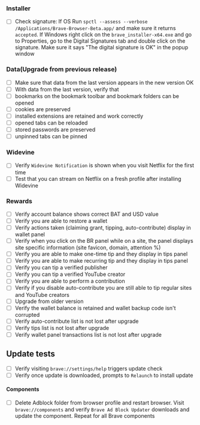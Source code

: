 ### Installer

- [ ]  Check signature: If OS Run `spctl --assess --verbose /Applications/Brave-Browser-Beta.app/` and make sure it returns `accepted`.  If Windows right click on the `brave_installer-x64.exe` and go to Properties, go to the Digital Signatures tab and double click on the signature.  Make sure it says "The digital signature is OK" in the popup window

### Data(Upgrade from previous release)

- [ ]  Make sure that data from the last version appears in the new version OK
- [ ]  With data from the last version, verify that
  - [ ]  bookmarks on the bookmark toolbar and bookmark folders can be opened
  - [ ]  cookies are preserved
  - [ ]  installed extensions are retained and work correctly
  - [ ]  opened tabs can be reloaded
  - [ ]  stored passwords are preserved
  - [ ]  unpinned tabs can be pinned

### Widevine

- [ ]  Verify `Widevine Notification` is shown when you visit Netflix for the first time
- [ ]  Test that you can stream on Netflix on a fresh profile after installing Widevine 

### Rewards

- [ ]  Verify account balance shows correct BAT and USD value
- [ ]  Verify you are able to restore a wallet
- [ ]  Verify actions taken (claiming grant, tipping, auto-contribute) display in wallet panel
- [ ]  Verify when you click on the BR panel while on a site, the panel displays site specific information (site favicon, domain, attention %)
- [ ]  Verify you are able to make one-time tip and they display in tips panel
- [ ]  Verify you are able to make recurring tip and they display in tips panel
- [ ]  Verify you can tip a verified publisher
- [ ]  Verify you can tip a verified YouTube creator
- [ ]  Verify you are able to perform a contribution
- [ ]  Verify if you disable auto-contribute you are still able to tip regular sites and YouTube creators
- [ ]  Upgrade from older version
  - [ ]  Verify the wallet balance is retained and wallet backup code isn't corrupted
  - [ ]  Verify auto-contribute list is not lost after upgrade
  - [ ]  Verify tips list is not lost after upgrade
  - [ ]  Verify wallet panel transactions list is not lost after upgrade

## Update tests

- [ ]  Verify visiting `brave://settings/help` triggers update check
- [ ]  Verify once update is downloaded, prompts to `Relaunch` to install update

#### Components
- [ ]   Delete Adblock folder from browser profile and restart browser. Visit `brave://components` and verify `Brave Ad Block Updater` downloads and update the component. Repeat for all Brave components